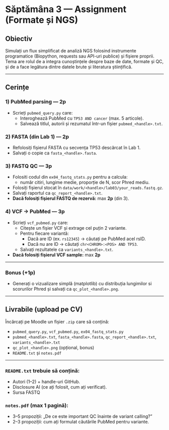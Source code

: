 # Săptămâna 3 — Assignment (Formate și NGS)

## Obiectiv
Simulați un flux simplificat de analiză NGS folosind instrumente programatice (Biopython, requests sau API-uri publice) și fișiere proprii.  
Tema are rolul de a integra cunoștințele despre baze de date, formate și QC, și de a face legătura dintre datele brute și literatura științifică.

---

## Cerințe 

### 1) PubMed parsing — **2p**
- Scrieți `pubmed_query.py` care:
  - Interoghează PubMed cu `TP53 AND cancer` (max. 5 articole).  
  - Salvează titlul, autorii și rezumatul într-un fișier `pubmed_<handle>.txt`.

### 2) FASTA (din Lab 1) — **2p**
- Refolosiți fișierul FASTA cu secvența TP53 descărcat în Lab 1.  
- Salvați o copie ca `fasta_<handle>.fasta`.

### 3) FASTQ QC — **3p**
- Folositi codul din `ex04_fastq_stats.py` pentru a calcula:
  - număr citiri, lungime medie, proporție de N, scor Phred mediu.  
- Folosiți fișierul stocat în `data/work/<handle>/lab03/your_reads.fastq.gz`.  
- Salvați raportul ca `qc_report_<handle>.txt`.  
- **Dacă folosiți fișierul FASTQ de rezervă:** max **2p** (din 3).

### 4) VCF → PubMed — **3p**
- Scrieți `vcf_pubmed.py` care:
  - Citește un fișier VCF și extrage cel puțin 2 variante.  
  - Pentru fiecare variantă:
    - Dacă are ID (ex. `rs12345`) → căutați pe PubMed acel rsID.  
    - Dacă nu are ID → căutați `chr<CHROM>:<POS> AND TP53`.  
  - Salvați rezultatele ca `variants_<handle>.txt`.  
- **Dacă folosiți fișierul VCF sample:** max **2p** 

---

### Bonus (+1p)
- Generați o vizualizare simplă (matplotlib) cu distribuția lungimilor si scorurilor Phred și salvați ca `qc_plot_<handle>.png`.

---

## Livrabile (upload pe CV)
Încărcați pe Moodle un fișier `.zip` care să conțină:  
- `pubmed_query.py`, `vcf_pubmed.py`, `ex04_fastq_stats.py`  
- `pubmed_<handle>.txt`, `fasta_<handle>.fasta`, `qc_report_<handle>.txt`, `variants_<handle>.txt`  
- `qc_plot_<handle>.png` (opțional, bonus)  
- `README.txt` și `notes.pdf`

---

### `README.txt` trebuie să conțină:
- Autori (1–2) + handle-uri GitHub.  
- Disclosure AI (ce ați folosit, cum ați verificat).  
- Sursa FASTQ 

### `notes.pdf` (max 1 pagină):
- 3–5 propoziții: „De ce este important QC înainte de variant calling?”  
- 2–3 propoziții: cum ați formulat căutările PubMed pentru variante.
